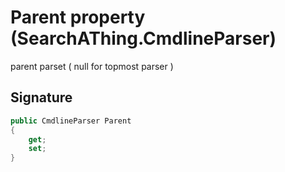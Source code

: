 # Parent property (SearchAThing.CmdlineParser)
parent parset ( null for topmost parser )

## Signature
```csharp
public CmdlineParser Parent
{
    get;
    set;
}
```
